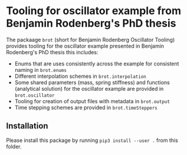 # Tooling for oscillator example from Benjamin Rodenberg's PhD thesis

The packaage `brot` (short for Benjamin Rodenberg Oscillator Tooling) provides tooling for the oscillator example presented in Benjamin Rodenberg's PhD thesis this includes:

* Enums that are uses consistently across the example for consistent naming in `brot.enums`
* Different interpolation schemes in `brot.interpolation`
* Some shared parameters (mass, spring stiffness) and functions (analytical solution) for the oscillator example are provided in `brot.oscillator`
* Tooling for creation of output files with metadata in `brot.output`
* Time stepping schemes are provided in `brot.timeSteppers`

## Installation

Please install this package by running `pip3 install --user .` from this folder.